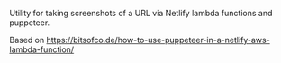 Utility for taking screenshots of a URL via Netlify lambda functions and puppeteer.

Based on https://bitsofco.de/how-to-use-puppeteer-in-a-netlify-aws-lambda-function/